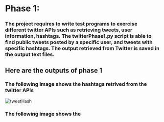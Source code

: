 # Phase 1: 

### The project requires to write test programs to exercise different twitter APIs such as retrieving tweets, user information, hashtags. The twitterPhase1.py script is able to find public tweets posted by a specific user, and tweets with specific hashtags. The output retrieved from Twitter is saved in the output text files.

## Here are the outputs of phase 1

### The following image shows the hashtags retrived from the twitter APIs
![tweetHash](https://user-images.githubusercontent.com/44420954/208591828-aaa8bc8a-06af-49d9-9ad0-260a2d8340b3.png)

### The following image shows the 
